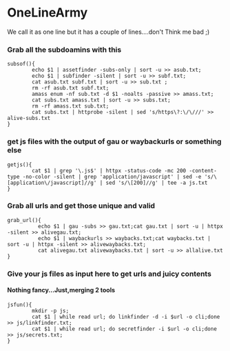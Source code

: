 # OneLineArmy
We call it as one line but it has a couple of lines....don't Think me bad ;)

### Grab all the subdoamins with this
```
subsof(){
        echo $1 | assetfinder -subs-only | sort -u >> asub.txt;
        echo $1 | subfinder -silent | sort -u >> subf.txt;
        cat asub.txt subf.txt | sort -u >> sub.txt ;
        rm -rf asub.txt subf.txt;
        amass enum -nf sub.txt -d $1 -noalts -passive >> amass.txt;
        cat subs.txt amass.txt | sort -u >> subs.txt;
        rm -rf amass.txt sub.txt;
        cat subs.txt | httprobe -silent | sed 's/https\?:\/\///' >> alive-subs.txt
}
```

### get js files with the output of gau or waybackurls or something else
```
getjs(){
        cat $1 | grep '\.js$' | httpx -status-code -mc 200 -content-type -no-color -silent | grep 'application/javascript' | sed -e 's/\[application\/javascript]//g' | sed 's/\[200]//g' | tee -a js.txt
}
```

### Grab all urls and get those unique and valid
```
grab_url(){
          echo $1 | gau -subs >> gau.txt;cat gau.txt | sort -u | httpx -silent >> alivegau.txt;
          echo $1 | waybackurls >> waybacks.txt;cat waybacks.txt | sort -u | httpx -silent >> alivewaybacks.txt;
          cat alivegau.txt alivewaybacks.txt | sort -u >> allalive.txt
}
```
### Give your js files as input here to get urls and juicy contents 
 #### Nothing fancy...Just,merging 2 tools
```
jsfun(){
        mkdir -p js;
        cat $1 | while read url; do linkfinder -d -i $url -o cli;done >> js/linkfinder.txt;
        cat $1 | while read url; do secretfinder -i $url -o cli;done >> js/secrets.txt;
}
  ```
